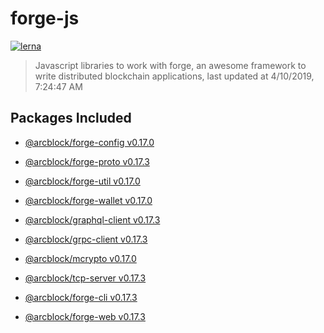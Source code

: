 # forge-js

[![lerna](https://img.shields.io/badge/maintained%20with-lerna-cc00ff.svg)](https://lernajs.io/)

> Javascript libraries to work with forge, an awesome framework to write distributed blockchain applications, last updated at 4/10/2019, 7:24:47 AM

## Packages Included

- [@arcblock/forge-config v0.17.0](./packages/forge-config)
- [@arcblock/forge-proto v0.17.3](./packages/forge-proto)

- [@arcblock/forge-util v0.17.0](./packages/forge-util)
- [@arcblock/forge-wallet v0.17.0](./packages/forge-wallet)
- [@arcblock/graphql-client v0.17.3](./packages/graphql-client)
- [@arcblock/grpc-client v0.17.3](./packages/grpc-client)
- [@arcblock/mcrypto v0.17.0](./packages/mcrypto)
- [@arcblock/tcp-server v0.17.3](./packages/tcp-server)
- [@arcblock/forge-cli v0.17.3](./apps/forge-cli)
- [@arcblock/forge-web v0.17.3](./apps/forge-web)
